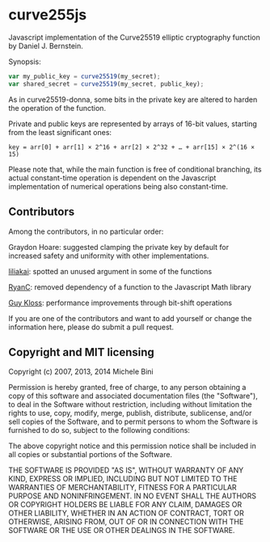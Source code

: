 curve255js
==========

Javascript implementation of the Curve25519 elliptic cryptography function by Daniel J. Bernstein.

Synopsis:
````javascript
var my_public_key = curve25519(my_secret);
var shared_secret = curve25519(my_secret, public_key);
````

As in curve25519-donna, some bits in the private key are altered to harden the operation of the function.

Private and public keys are represented by arrays of 16-bit values, starting from the least significant ones:

````
key = arr[0] + arr[1] × 2^16 + arr[2] × 2^32 + … + arr[15] × 2^(16 × 15)
````

Please note that, while the main function is free of conditional branching, its actual constant-time operation is dependent on the Javascript implementation of numerical operations being also constant-time.


Contributors
------------

Among the contributors, in no particular order:

Graydon Hoare: suggested clamping the private key by default for increased safety and uniformity with other implementations.

[liliakai](https://github.com/liliakai): spotted an unused argument in some of the functions

[RyanC](https://github.com/ryancdotorg): removed dependency of a function to the Javascript Math library

[Guy Kloss](https://github.com/pohutukawa): performance improvements through bit-shift operations

If you are one of the contributors and want to add yourself or change the information here, please do submit a pull request.


Copyright and MIT licensing
---------------------------

Copyright (c) 2007, 2013, 2014 Michele Bini

Permission is hereby granted, free of charge, to any person obtaining a copy
of this software and associated documentation files (the "Software"), to deal
in the Software without restriction, including without limitation the rights
to use, copy, modify, merge, publish, distribute, sublicense, and/or sell
copies of the Software, and to permit persons to whom the Software is furnished
to do so, subject to the following conditions:

The above copyright notice and this permission notice shall be included in all
copies or substantial portions of the Software.

THE SOFTWARE IS PROVIDED "AS IS", WITHOUT WARRANTY OF ANY KIND, EXPRESS OR
IMPLIED, INCLUDING BUT NOT LIMITED TO THE WARRANTIES OF MERCHANTABILITY,
FITNESS FOR A PARTICULAR PURPOSE AND NONINFRINGEMENT. IN NO EVENT SHALL THE
AUTHORS OR COPYRIGHT HOLDERS BE LIABLE FOR ANY CLAIM, DAMAGES OR OTHER
LIABILITY, WHETHER IN AN ACTION OF CONTRACT, TORT OR OTHERWISE, ARISING FROM,
OUT OF OR IN CONNECTION WITH THE SOFTWARE OR THE USE OR OTHER DEALINGS IN
THE SOFTWARE.
